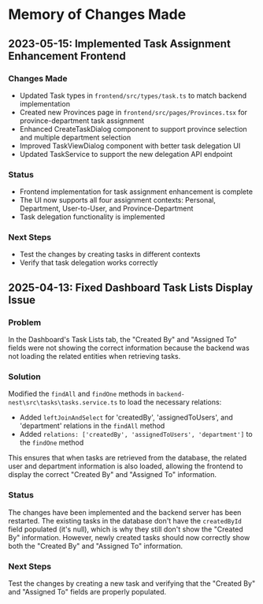 # Memory of Changes Made

## 2023-05-15: Implemented Task Assignment Enhancement Frontend

### Changes Made
- Updated Task types in `frontend/src/types/task.ts` to match backend implementation
- Created new Provinces page in `frontend/src/pages/Provinces.tsx` for province-department task assignment
- Enhanced CreateTaskDialog component to support province selection and multiple department selection
- Improved TaskViewDialog component with better task delegation UI
- Updated TaskService to support the new delegation API endpoint

### Status
- Frontend implementation for task assignment enhancement is complete
- The UI now supports all four assignment contexts: Personal, Department, User-to-User, and Province-Department
- Task delegation functionality is implemented

### Next Steps
- Test the changes by creating tasks in different contexts
- Verify that task delegation works correctly

## 2025-04-13: Fixed Dashboard Task Lists Display Issue

### Problem
In the Dashboard's Task Lists tab, the "Created By" and "Assigned To" fields were not showing the correct information because the backend was not loading the related entities when retrieving tasks.

### Solution
Modified the `findAll` and `findOne` methods in `backend-nest\src\tasks\tasks.service.ts` to load the necessary relations:
- Added `leftJoinAndSelect` for 'createdBy', 'assignedToUsers', and 'department' relations in the `findAll` method
- Added `relations: ['createdBy', 'assignedToUsers', 'department']` to the `findOne` method

This ensures that when tasks are retrieved from the database, the related user and department information is also loaded, allowing the frontend to display the correct "Created By" and "Assigned To" information.

### Status
The changes have been implemented and the backend server has been restarted. The existing tasks in the database don't have the `createdById` field populated (it's null), which is why they still don't show the "Created By" information. However, newly created tasks should now correctly show both the "Created By" and "Assigned To" information.

### Next Steps
Test the changes by creating a new task and verifying that the "Created By" and "Assigned To" fields are properly populated.
